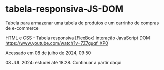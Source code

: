 # tabela-responsiva-JS-DOM

Tabela para armazenar uma tabela de produtos e um carrinho de compras de e-commerce

HTML e CSS - Tabela responsiva [FlexBox] interação JavaScript DOM
https://www.youtube.com/watch?v=7Z7guqf_XP0

Acessado em 08 de julho de 2024, 09:50

08 JUL 2024: estudei até 18:28. Continuar a partir daqui